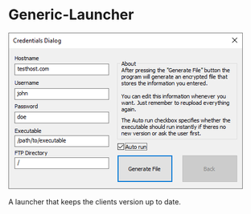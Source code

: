 Generic-Launcher
================

![Image](autopatcher.png)

A launcher that keeps the clients version up to date.